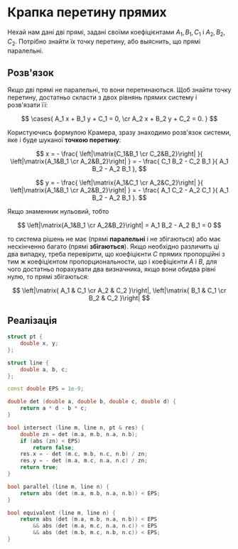 # Крапка перетину прямих

Нехай нам дані дві прямі, задані своїми коефіцієнтами $A_1, B_1, C_1$ і $A_2, B_2, C_2$. Потрібно знайти їх точку перетину, або выяснить, що прямі паралельні.

## Розв'язок

Якщо дві прямі не паралельні, то вони перетинаються. Щоб знайти точку перетину, достатньо скласти з двох рівнянь прямих систему і розв'язати її:

$$
\cases{ A_1 x + B_1 y + C_1 = 0, \cr
A_2 x + B_2 y + C_2 = 0. }
$$

Користуючись формулою Крамера, зразу знаходимо розв'язок системи, яке і буде шуканої **точкою перетину**:

$$
x = - \frac{ \left|\matrix{C_1&B_1 \cr C_2&B_2}\right| }{ \left|\matrix{A_1&B_1 \cr A_2&B_2}\right| } = - \frac{ C_1 B_2 - C_2 B_1 }{ A_1 B_2 - A_2 B_1 },
$$

$$
y = - \frac{ \left|\matrix{A_1&C_1 \cr A_2&C_2}\right| }{ \left|\matrix{A_1&B_1 \cr A_2&B_2}\right| } = - \frac{ A_1 C_2 - A_2 C_1 }{ A_1 B_2 - A_2 B_1 }.
$$

Якщо знаменник нульовий, тобто

$$
\left|\matrix{A_1&B_1 \cr A_2&B_2}\right| = A_1 B_2 - A_2 B_1 = 0
$$

то система рішень не має (прямі **паралельні** і не збігаються) або має нескінченно багато (прямі **збігаються**). Якщо необхідно различить ці два випадку, треба перевірити, що коефіцієнти $C$ прямих пропорційні з тим ж коефіцієнтом пропорциональности, що і коефіцієнти $A$ і $B$, для чого достатньо порахувати два визначника, якщо вони обидва рівні нулю, то прямі збігаються:

$$
\left|\matrix{ A_1 & C_1 \cr A_2 & C_2 }\right|, \left|\matrix{ B_1 & C_1 \cr B_2 & C_2 }\right|
$$

## Реалізація

<!--- TODO: specify code snippet id -->
``` cpp
struct pt {
    double x, y;
};

struct line {
    double a, b, c;
};

const double EPS = 1e-9;

double det (double a, double b, double c, double d) {
    return a * d - b * c;
}

bool intersect (line m, line n, pt & res) {
    double zn = det (m.a, m.b, n.a, n.b);
    if (abs (zn) < EPS)
        return false;
    res.x = - det (m.c, m.b, n.c, n.b) / zn;
    res.y = - det (m.a, m.c, n.a, n.c) / zn;
    return true;
}

bool parallel (line m, line n) {
    return abs (det (m.a, m.b, n.a, n.b)) < EPS;
}

bool equivalent (line m, line n) {
    return abs (det (m.a, m.b, n.a, n.b)) < EPS
        && abs (det (m.a, m.c, n.a, n.c)) < EPS
        && abs (det (m.b, m.c, n.b, n.c)) < EPS;
}
```

